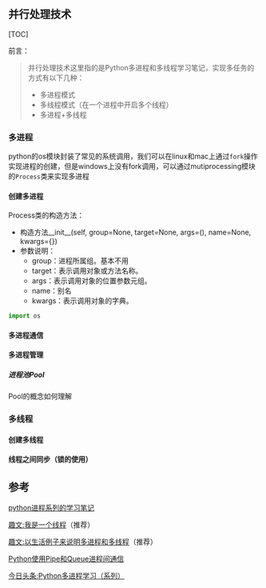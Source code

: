 ## 并行处理技术

[TOC]

前言：

> 并行处理技术这里指的是Python多进程和多线程学习笔记，实现多任务的方式有以下几种：
>
> - 多进程模式
> - 多线程模式（在一个进程中开启多个线程）
> - 多进程+多线程

### 多进程

python的os模块封装了常见的系统调用，我们可以在linux和mac上通过`fork`操作实现进程的创建，但是windows上没有fork调用，可以通过mutiprocessing模块的`Process`类来实现多进程

#### 创建多进程

Process类的构造方法：

- 构造方法__init__(self, group=None, target=None, args=(), name=None, kwargs={})
- 参数说明：
  - group：进程所属组。基本不用
  - target：表示调用对象或方法名称。
  - args：表示调用对象的位置参数元组。
  - name：别名
  - kwargs：表示调用对象的字典。

```python
import os

```



#### 多进程通信

#### 多进程管理

##### 进程池Pool

Pool的概念如何理解

### 多线程

#### 创建多线程

#### 线程之间同步（锁的使用）



## 参考

[python进程系列的学习笔记](https://segmentfault.com/u/charliecharlie/articles?page=1)

[趣文:我是一个线程](http://blog.jobbole.com/99883/)（推荐）

[趣文:以生活例子来说明多进程和多线程](http://mp.weixin.qq.com/s?__biz=MjM5OTMxMzA4NQ==&mid=2655932144&idx=1&sn=2f6a122d5e0363f2dbb85fc2b7e406cd&scene=0#rd)（推荐）

[Python使用Pipe和Queue进程间通信](https://segmentfault.com/a/1190000008122273)

[今日头条:Python多进程学习（系列）](http://www.toutiao.com/i6457730350452834829/)

